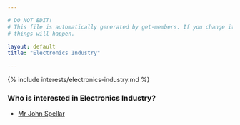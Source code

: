 ```yaml
---

# DO NOT EDIT!
# This file is automatically generated by get-members. If you change it, bad
# things will happen.

layout: default
title: "Electronics Industry"

---
```


{% include interests/electronics-industry.md %}

### Who is interested in Electronics Industry?


* [Mr John Spellar](/members/mr-john-spellar.html)
